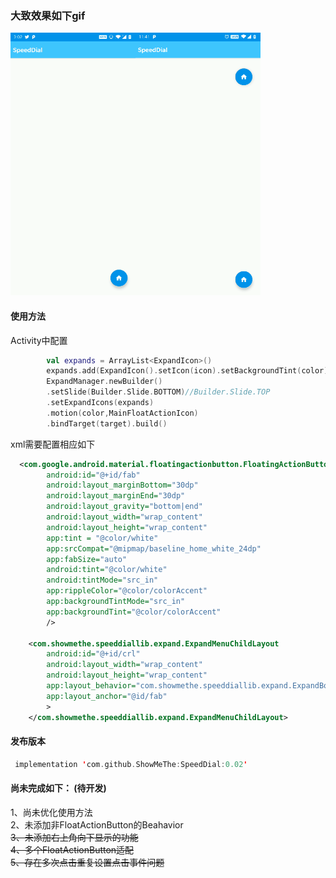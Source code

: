 ### 大致效果如下gif  
<img src="https://github.com/ShowMeThe/SpeedDial/blob/master/gif/20191111.gif" height ="420" width = "200" alt = "演示效果" /><img src="https://github.com/ShowMeThe/SpeedDial/blob/master/gif/20191112.gif"  height ="420" width = "200" alt = "演示效果2" />  

#### 使用方法
Activity中配置</br>
```kotlin
        val expands = ArrayList<ExpandIcon>()
        expands.add(ExpandIcon().setIcon(icon).setBackgroundTint(color).setTextLabel("text"))
        ExpandManager.newBuilder()
        .setSlide(Builder.Slide.BOTTOM)//Builder.Slide.TOP
        .setExpandIcons(expands)
        .motion(color,MainFloatActionIcon)
        .bindTarget(target).build()

```
xml需要配置相应如下 </br>
```xml
  <com.google.android.material.floatingactionbutton.FloatingActionButton
        android:id="@+id/fab"
        android:layout_marginBottom="30dp"
        android:layout_marginEnd="30dp"
        android:layout_gravity="bottom|end"
        android:layout_width="wrap_content"
        android:layout_height="wrap_content"
        app:tint = "@color/white"
        app:srcCompat="@mipmap/baseline_home_white_24dp"
        app:fabSize="auto"
        android:tint="@color/white"
        android:tintMode="src_in"
        app:rippleColor="@color/colorAccent"
        app:backgroundTintMode="src_in"
        app:backgroundTint="@color/colorAccent"
        />

    <com.showmethe.speeddiallib.expand.ExpandMenuChildLayout
        android:id="@+id/crl"
        android:layout_width="wrap_content"
        android:layout_height="wrap_content"
        app:layout_behavior="com.showmethe.speeddiallib.expand.ExpandBottomBehavior"
        app:layout_anchor="@id/fab"
        >
    </com.showmethe.speeddiallib.expand.ExpandMenuChildLayout>

```

#### 发布版本
```kotlin
 implementation 'com.github.ShowMeThe:SpeedDial:0.02'
```
#### 尚未完成如下：  (待开发)
1、尚未优化使用方法  
2、未添加非FloatActionButton的Beahavior  
<del>3、未添加右上角向下显示的功能 </del>  
<del>4、多个FloatActionButton适配 </del>  
<del>5、存在多次点击重复设置点击事件问题 </del>  



